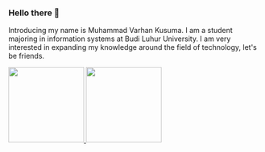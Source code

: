 ### Hello there 👋

Introducing my name is Muhammad Varhan Kusuma. I am a student majoring in information systems at Budi Luhur University. 
I am very interested in expanding my knowledge around the field of technology, let's be friends.

<p align="left">
<a href="https://github.com/VarhanKusuma">
  <img height="150em" src="https://github-readme-stats-eight-theta.vercel.app/api?username=VarhanKusuma&show_icons=true&theme=algolia&include_all_commits=true&count_private=true"/>
  <img height="150em" src="https://github-readme-stats-eight-theta.vercel.app/api/top-langs/?username=VarhanKusuma&layout=compact&langs_count=8&theme=algolia"/>
</a>
</p>
